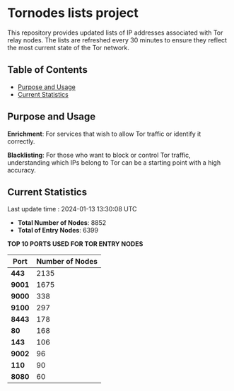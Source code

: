 # Tornodes lists project

This repository provides updated lists of IP addresses associated with Tor relay nodes. The lists are refreshed every 30 minutes to ensure they reflect the most current state of the Tor network.

## Table of Contents

- [Purpose and Usage](#purpose-and-usage)
- [Current Statistics](#current-statistics)


## Purpose and Usage

**Enrichment**: For services that wish to allow Tor traffic or identify it correctly.

**Blacklisting**: For those who want to block or control Tor traffic, understanding which IPs belong to Tor can be a starting point with a high accuracy.

## Current Statistics

Last update time : 2024-01-13 13:30:08 UTC

- **Total Number of Nodes**: 8852
- **Total of Entry Nodes**: 6399

**TOP 10 PORTS USED FOR TOR ENTRY NODES**

| **Port** | **Number of Nodes** |
|------|-----------------|
| **443**   | 2135  |
| **9001**   | 1675  |
| **9000**   | 338  |
| **9100**   | 297  |
| **8443**   | 178  |
| **80**   | 168  |
| **143**   | 106  |
| **9002**   | 96  |
| **110**   | 90  |
| **8080**   | 60  |

